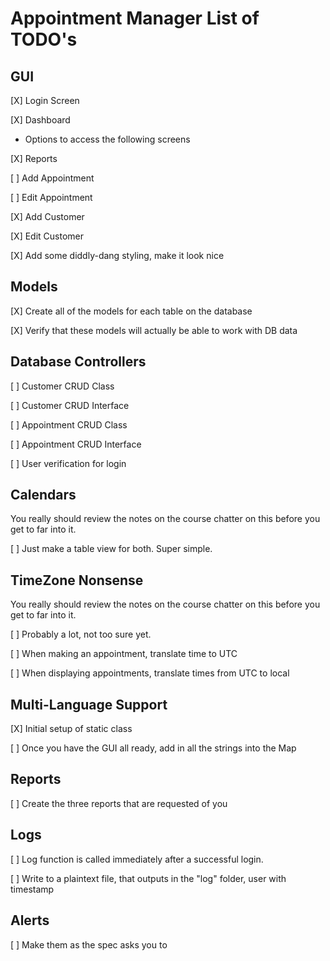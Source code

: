 # Appointment Manager List of TODO's

## GUI

[X] Login Screen

[X] Dashboard
    
- Options to access the following screens

[X] Reports

[ ] Add Appointment

[ ] Edit Appointment

[X] Add Customer

[X] Edit Customer

[X] Add some diddly-dang styling, make it look nice


## Models

[X] Create all of the models for each table on the database

[X] Verify that these models will actually be able to work with DB data


## Database Controllers

[ ] Customer CRUD Class

[ ] Customer CRUD Interface

[ ] Appointment CRUD Class

[ ] Appointment CRUD Interface

[ ] User verification for login


## Calendars

You really should review the notes on the course chatter on this before you get
to far into it.

[ ] Just make a table view for both. Super simple.

## TimeZone Nonsense

You really should review the notes on the course chatter on this before you get
to far into it.

[ ] Probably a lot, not too sure yet.

[ ] When making an appointment, translate time to UTC

[ ] When displaying appointments, translate times from UTC to local



## Multi-Language Support

[X] Initial setup of static class

[ ] Once you have the GUI all ready, add in all the strings into the Map


## Reports

[ ] Create the three reports that are requested of you


## Logs

[ ] Log function is called immediately after a successful login.

[ ] Write to a plaintext file, that outputs in the "log" folder, user with timestamp


## Alerts

[ ] Make them as the spec asks you to